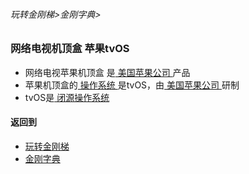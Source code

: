 ###### 玩转金刚梯>金刚字典>
### 网络电视机顶盒 苹果tvOS

- 网络电视苹果机顶盒 是[ 美国苹果公司 ](https://zh.m.wikipedia.org/zh-cn/%E8%98%8B%E6%9E%9C%E5%85%AC%E5%8F%B8)产品
- 苹果机顶盒的[ 操作系统 ](https://github.com/a2zitpro/web/blob/master/LadderFree/kkDictionary/OS.md)是tvOS，由[ 美国苹果公司 ](https://zh.m.wikipedia.org/zh-cn/%E8%98%8B%E6%9E%9C%E5%85%AC%E5%8F%B8)研制
- tvOS是[ 闭源操作系统 ](https://github.com/a2zitpro/web/blob/master/LadderFree/kkDictionary/OS_ClosedSourceOS.md)


#### 返回到
- [玩转金刚梯](https://github.com/a2zitpro/web/blob/master/LadderFree/A.md)
- [金刚字典](https://github.com/a2zitpro/web/blob/master/LadderFree/kkDictionary/KKDictionary.md)


